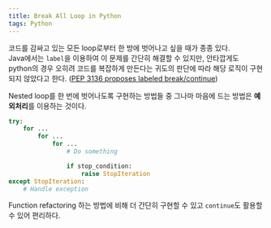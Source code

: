 ```yaml
---
title: Break All Loop in Python
tags: Python
---
```


<!--more-->

코드를 감싸고 있는 모든 loop로부터 한 방에 벗어나고 싶을 때가 종종 있다. \
Java에서는 `label`을 이용하여 이 문제를 간단히 해결할 수 있지만, 안타깝게도 python의 경우 오히려 코드를 복잡하게 만든다는 귀도의 판단에 따라 해당 로직이 구현되지 않았다고 한다. ([PEP 3136 proposes labeled break/continue](https://stackoverflow.com/a/190070/9002438))

Nested loop를 한 번에 벗어나도록 구현하는 방법들 중 그나마 마음에 드는 방법은 **예외처리**를 이용하는 것이다.

```python
try:
    for ...
        for ...
            for ...
                # Do something

                if stop_condition:
                    raise StopIteration
except StopIteration:
    # Handle exception
```

Function refactoring 하는 방법에 비해 더 간단히 구현할 수 있고 `continue`도 활용할 수 있어 편리하다.